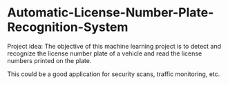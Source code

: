 # Automatic-License-Number-Plate-Recognition-System

Project idea: The objective of this machine learning project is to detect and recognize the license number plate of a vehicle and read the license numbers printed on the plate.

This could be a good application for security scans, traffic monitoring, etc.
